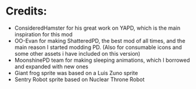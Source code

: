 # Credits:
- ConsideredHamster for his great work on YAPD, which is the main inspiration for this mod
- OO-Evan for making ShatteredPD, the best mod of all times, and the main reason I started modding PD. (Also for consumable icons and some other assets i have included on this version)
- MoonshinePD team for making sleeping animations, which I borrowed and expanded with new ones
- Giant frog sprite was based on a Luis Zuno sprite 
- Sentry Robot sprite based on Nuclear Throne Robot 